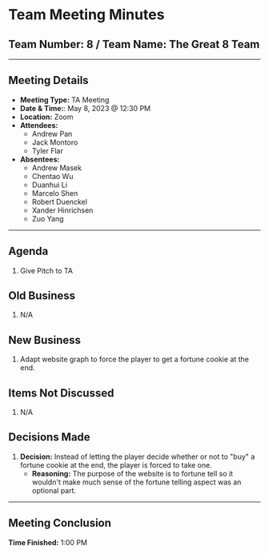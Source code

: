 # Team Meeting Minutes

## Team Number: 8 / Team Name: The Great 8 Team

---

## Meeting Details

- **Meeting Type:** TA Meeting
- **Date & Time:**: May 8, 2023 @ 12:30 PM
- **Location:** Zoom
- **Attendees:**
  - Andrew Pan
  - Jack Montoro
  - Tyler Flar
- **Absentees:**
  - Andrew Masek
  - Chentao Wu
  - Duanhui Li
  - Marcelo Shen
  - Robert Duenckel
  - Xander Hinrichsen
  - Zuo Yang

---

## Agenda

1. Give Pitch to TA

## Old Business

1. N/A

## New Business

1. Adapt website graph to force the player to get a fortune cookie at the end.

## Items Not Discussed

1. N/A

## Decisions Made

1. **Decision:** Instead of letting the player decide whether or not to "buy" a fortune cookie at the end, the player is forced to take one.
   - **Reasoning:** The purpose of the website is to fortune tell so it wouldn't make much sense of the fortune telling aspect was an optional part.

---

## Meeting Conclusion

**Time Finished:** 1:00 PM
